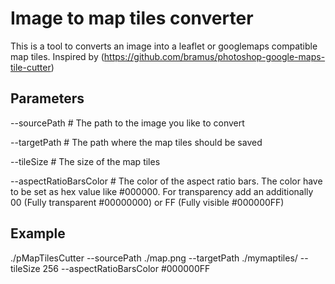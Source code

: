 Image to map tiles converter
============================

This is a tool to converts an image into a leaflet or googlemaps compatible map tiles. Inspired by (https://github.com/bramus/photoshop-google-maps-tile-cutter)

Parameters
----------
--sourcePath # The path to the image you like to convert

--targetPath # The path where the map tiles should be saved

--tileSize # The size of the map tiles

--aspectRatioBarsColor # The color of the aspect ratio bars. The color have to be set as hex value like #000000. For transparency add an additionally 00 (Fully transparent #00000000) or FF (Fully visible #000000FF)

Example
-------

./pMapTilesCutter --sourcePath ./map.png --targetPath ./mymaptiles/ --tileSize 256 --aspectRatioBarsColor #000000FF